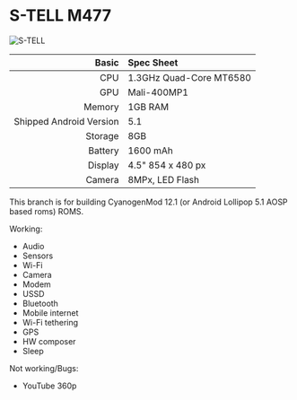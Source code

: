 S-TELL M477
==============
![S-TELL](http://s-tell.ua/2139-thickbox_default/s-tell-m477-black.jpg "S-TELL M477 Black")

Basic   | Spec Sheet
-------:|:-------------------------
CPU     | 1.3GHz Quad-Core MT6580
GPU     | Mali-400MP1
Memory  | 1GB RAM
Shipped Android Version | 5.1
Storage | 8GB
Battery | 1600 mAh
Display | 4.5" 854 x 480 px
Camera  | 8MPx, LED Flash

This branch is for building CyanogenMod 12.1 (or Android Lollipop 5.1 AOSP based roms) ROMS.

Working:
-    Audio
-    Sensors
-    Wi-Fi
-    Camera
-    Modem
-    USSD
-    Bluetooth
-    Mobile internet
-    Wi-Fi tethering
-    GPS
-    HW composer
-    Sleep
  
Not working/Bugs:
-   YouTube 360p
